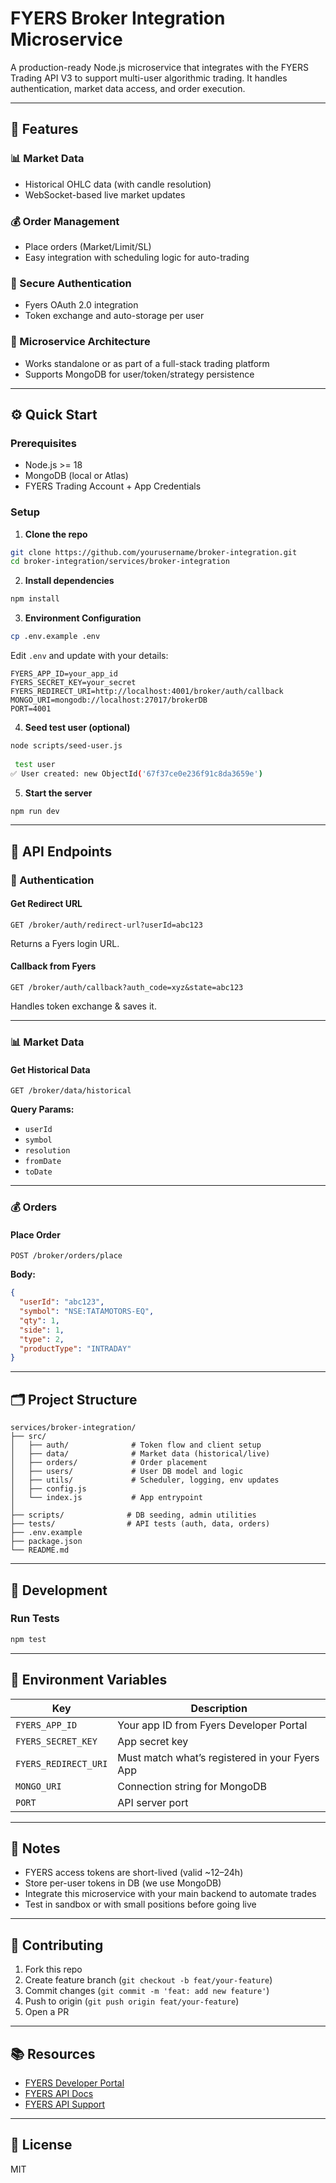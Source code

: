 # FYERS Broker Integration Microservice

A production-ready Node.js microservice that integrates with the FYERS Trading API V3 to support multi-user algorithmic trading. It handles authentication, market data access, and order execution.

---

## 🚀 Features

### 📊 Market Data

- Historical OHLC data (with candle resolution)
- WebSocket-based live market updates

### 💰 Order Management

- Place orders (Market/Limit/SL)
- Easy integration with scheduling logic for auto-trading

### 🔐 Secure Authentication

- Fyers OAuth 2.0 integration
- Token exchange and auto-storage per user

### 🧩 Microservice Architecture

- Works standalone or as part of a full-stack trading platform
- Supports MongoDB for user/token/strategy persistence

---

## ⚙️ Quick Start

### Prerequisites

- Node.js >= 18
- MongoDB (local or Atlas)
- FYERS Trading Account + App Credentials

### Setup

1. **Clone the repo**

```bash
git clone https://github.com/yourusername/broker-integration.git
cd broker-integration/services/broker-integration
```

2. **Install dependencies**

```bash
npm install
```

3. **Environment Configuration**

```bash
cp .env.example .env
```

Edit `.env` and update with your details:

```env
FYERS_APP_ID=your_app_id
FYERS_SECRET_KEY=your_secret
FYERS_REDIRECT_URI=http://localhost:4001/broker/auth/callback
MONGO_URI=mongodb://localhost:27017/brokerDB
PORT=4001
```

4. **Seed test user (optional)**

```bash
node scripts/seed-user.js
 
 test user 
✅ User created: new ObjectId('67f37ce0e236f91c8da3659e')
```

5. **Start the server**

```bash
npm run dev
```

---

## 📡 API Endpoints

### 🔐 Authentication

#### Get Redirect URL

```
GET /broker/auth/redirect-url?userId=abc123
```

Returns a Fyers login URL.

#### Callback from Fyers

```
GET /broker/auth/callback?auth_code=xyz&state=abc123
```

Handles token exchange & saves it.

---

### 📊 Market Data

#### Get Historical Data

```
GET /broker/data/historical
```

**Query Params:**

- `userId`
- `symbol`
- `resolution`
- `fromDate`
- `toDate`

---

### 💰 Orders

#### Place Order

```
POST /broker/orders/place
```

**Body:**

```json
{
  "userId": "abc123",
  "symbol": "NSE:TATAMOTORS-EQ",
  "qty": 1,
  "side": 1,
  "type": 2,
  "productType": "INTRADAY"
}
```

---

## 🗂️ Project Structure

```
services/broker-integration/
├── src/
│   ├── auth/              # Token flow and client setup
│   ├── data/              # Market data (historical/live)
│   ├── orders/            # Order placement
│   ├── users/             # User DB model and logic
│   ├── utils/             # Scheduler, logging, env updates
│   ├── config.js
│   └── index.js           # App entrypoint
│
├── scripts/              # DB seeding, admin utilities
├── tests/                # API tests (auth, data, orders)
├── .env.example
├── package.json
└── README.md
```

---

## 🧪 Development

### Run Tests

```bash
npm test
```

---

## 🔐 Environment Variables

| Key | Description |
|-----|-------------|
| `FYERS_APP_ID` | Your app ID from Fyers Developer Portal |
| `FYERS_SECRET_KEY` | App secret key |
| `FYERS_REDIRECT_URI` | Must match what’s registered in your Fyers App |
| `MONGO_URI` | Connection string for MongoDB |
| `PORT` | API server port |

---

## 📝 Notes

- FYERS access tokens are short-lived (valid ~12–24h)
- Store per-user tokens in DB (we use MongoDB)
- Integrate this microservice with your main backend to automate trades
- Test in sandbox or with small positions before going live

---

## 🙌 Contributing

1. Fork this repo
2. Create feature branch (`git checkout -b feat/your-feature`)
3. Commit changes (`git commit -m 'feat: add new feature'`)
4. Push to origin (`git push origin feat/your-feature`)
5. Open a PR

---

## 📚 Resources

- [FYERS Developer Portal](https://myapi.fyers.in/dashboard)
- [FYERS API Docs](https://myapi.fyers.in/docs/)
- [FYERS API Support](https://fyers.in/support)

---

## 📄 License

MIT
